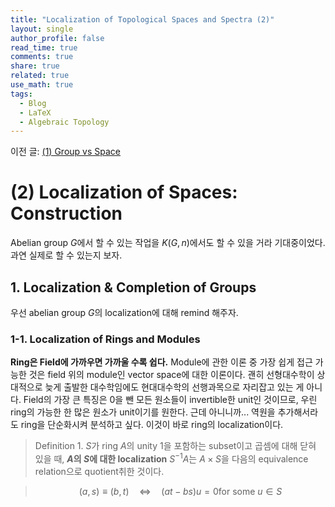 ```yaml
---
title: "Localization of Topological Spaces and Spectra (2)"
layout: single
author_profile: false
read_time: true
comments: true
share: true
related: true
use_math: true
tags:
  - Blog
  - LaTeX
  - Algebraic Topology
---
```


이전 글: 
[(1) Group vs Space](https://youseonglee.github.io/AT-1/)

# (2) Localization of Spaces: Construction

Abelian group $G$에서 할 수 있는 작업을 $K(G,n)$에서도 할 수 있을 거라 기대중이었다. 과연 실제로 할 수 있는지 보자. 

## 1. Localization & Completion of Groups

우선 abelian group $G$의 localization에 대해 remind 해주자. 

### 1-1. Localization of Rings and Modules

**Ring은 Field에 가까우면 가까울 수록 쉽다.** Module에 관한 이론 중 가장 쉽게 접근 가능한 것은 field 위의 module인 vector space에 대한 이론이다. 괜히 선형대수학이 상대적으로 늦게 출발한 대수학임에도 현대대수학의 선행과목으로 자리잡고 있는 게 아니다. Field의 가장 큰 특징은 0을 뺀 모든 원소들이 invertible한 unit인 것이므로, 우린 ring의 가능한 한 많은 원소가 unit이기를 원한다. 근데 아니니까... 역원을 추가해서라도 ring을 단순화시켜 분석하고 싶다. 이것이 바로 ring의 localization이다. 

> Definition 1. $S$가 ring $A$의 unity 1을 포함하는 subset이고 곱셈에 대해 닫혀 있을 때, **$A$의 $S$에 대한 localization** $S^{-1}A$는 $A\times S$을 다음의 equivalence relation으로 quotient취한 것이다. 

> $$ (a,s) \equiv (b,t) \quad \Leftrightarrow \quad (at-bs)u=0 \text{for some } u\in S$$
